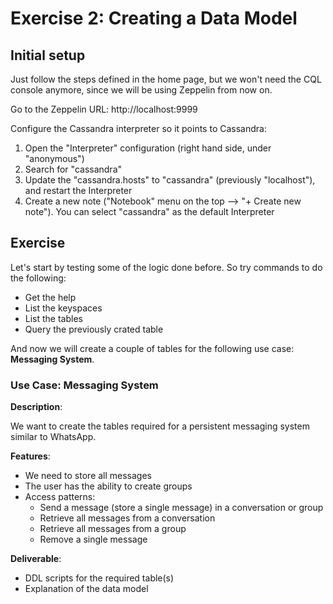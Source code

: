# Exercise 2: Creating a Data Model

## Initial setup

Just follow the steps defined in the home page, but we won't need the CQL console anymore, since we will be using Zeppelin from now on.

Go to the Zeppelin URL: http://localhost:9999

Configure the Cassandra interpreter so it points to Cassandra:

1. Open the "Interpreter" configuration (right hand side, under "anonymous")
2. Search for "cassandra"
3. Update the "cassandra.hosts" to "cassandra" (previously "localhost"), and restart the Interpreter
4. Create a new note ("Notebook" menu on the top --> "+ Create new note"). You can select "cassandra" as the default Interpreter

## Exercise

Let's start by testing some of the logic done before. So try commands to do the following:

* Get the help
* List the keyspaces
* List the tables
* Query the previously crated table

And now we will create a couple of tables for the following use case: **Messaging System**.

### Use Case: Messaging System

**Description**:

We want to create the tables required for a persistent messaging system similar to WhatsApp.

**Features**:

* We need to store all messages
* The user has the ability to create groups
* Access patterns:
  * Send a message (store a single message) in a conversation or group
  * Retrieve all messages from a conversation
  * Retrieve all messages from a group
  * Remove a single message

**Deliverable**:

* DDL scripts for the required table(s)
* Explanation of the data model